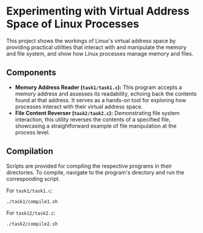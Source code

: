 # Experimenting with Virtual Address Space of Linux Processes

This project shows the workings of Linux's virtual address space by providing practical utilities that interact with and manipulate the memory and file system, and show how Linux processes manage memory and files.

## Components

- **Memory Address Reader (`task1/task1.c`):** This program accepts a memory address and assesses its readability, echoing back the contents found at that address. It serves as a hands-on tool for exploring how processes interact with their virtual address space.
- **File Content Reverser (`task2/task2.c`):** Demonstrating file system interaction, this utility reverses the contents of a specified file, showcasing a straightforward example of file manipulation at the process level.

## Compilation

Scripts are provided for compiling the respective programs in their directories. To compile, navigate to the program's directory and run the corresponding script.

For `task1/task1.c`:
```bash
./task1/compile1.sh
```

For `task12/task2.c`:
```bash
./task2/compile2.sh

